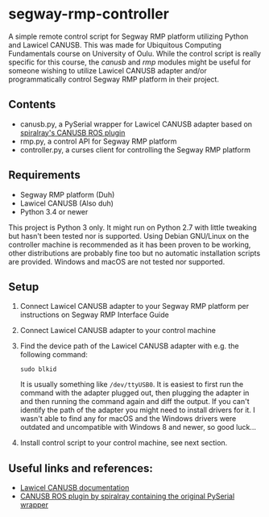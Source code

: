 # segway-rmp-controller

A simple remote control script for Segway RMP platform utilizing Python and Lawicel CANUSB. This
was made for Ubiquitous Computing Fundamentals course on University of Oulu. While the control
script is really specific for this course, the *canusb* and *rmp* modules might be useful for
someone wishing to utilize Lawicel CANUSB adapter and/or programmatically control Segway
RMP platform in their project.

## Contents

* canusb.py, a PySerial wrapper for Lawicel CANUSB adapter based on
[spiralray's CANUSB ROS plugin][wrapper]
* rmp.py, a control API for Segway RMP platform
* controller.py, a curses client for controlling the Segway RMP platform

## Requirements
* Segway RMP platform (Duh)
* Lawicel CANUSB (Also duh)
* Python 3.4 or newer

This project is Python 3 only. It might run on Python 2.7 with little tweaking but hasn't been
tested nor is supported. Using Debian GNU/Linux on the controller machine is recommended as it has
been proven to be working, other distributions are probably fine too but no automatic installation
scripts are provided. Windows and macOS are not tested nor supported.

## Setup
1. Connect Lawicel CANUSB adapter to your Segway RMP platform per instructions on Segway RMP
   Interface Guide
2. Connect Lawicel CANUSB adapter to your control machine
3. Find the device path of the Lawicel CANUSB adapter with e.g. the following command:

    `sudo blkid`

    It is usually something like `/dev/ttyUSB0`. It is easiest to first run the command
    with the adapter plugged out, then plugging the adapter in and then running the command again
    and diff the output. If you can't identify the path of the adapter you might need to install
    drivers for it. I wasn't able to find any for macOS and the Windows drivers were outdated and
    uncompatible with Windows 8 and newer, so good luck...

4. Install control script to your control machine, see next section.
## Useful links and references:
* [Lawicel CANUSB documentation][CANUSB]
* [CANUSB ROS plugin by spiralray containing the original PySerial wrapper][wrapper]

[CANUSB]: http://www.can232.com/docs/canusb_manual.pdf
[wrapper]: https://github.com/spiralray/canusb
